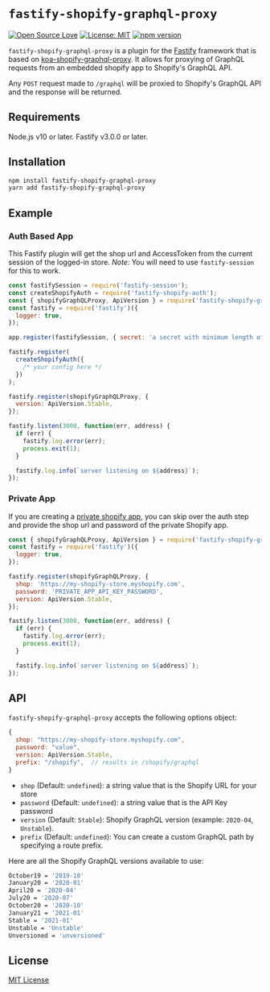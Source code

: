 # `fastify-shopify-graphql-proxy`

[![Open Source Love](https://badges.frapsoft.com/os/v1/open-source.svg?v=103)](https://github.com/ellerbrock/open-source-badges/)
[![License: MIT](https://img.shields.io/badge/License-MIT-blue.svg)](LICENSE.md)
[![npm version](https://badge.fury.io/js/fastify-shopify-graphql-proxy.svg)](https://badge.fury.io/js/fastify-shopify-graphql-proxy)

`fastify-shopify-graphql-proxy` is a plugin for the [Fastify](https://github.com/fastify/fastify) framework that is based on [koa-shopify-graphql-proxy](https://github.com/Shopify/quilt/tree/master/packages/koa-shopify-graphql-proxy). It allows for proxying of GraphQL requests from an embedded shopify app to Shopify's GraphQL API.

Any `POST` request made to `/graphql` will be proxied to Shopify's GraphQL API and the response will be returned.

## Requirements

Node.js v10 or later.
Fastify v3.0.0 or later.

## Installation

```sh
npm install fastify-shopify-graphql-proxy
yarn add fastify-shopify-graphql-proxy
```

## Example

### Auth Based App

This Fastify plugin will get the shop url and AccessToken from the current session of the logged-in store. _*Note:*_ You will need to use `fastify-session` for this to work.

```js
const fastifySession = require('fastify-session');
const createShopifyAuth = require('fastify-shopify-auth');
const { shopifyGraphQLProxy, ApiVersion } = require('fastify-shopify-graphql-proxy');
const fastify = require('fastify')({
  logger: true,
});

app.register(fastifySession, { secret: 'a secret with minimum length of 32 characters' });

fastify.register(
  createShopifyAuth({
    /* your config here */
  })
);

fastify.register(shopifyGraphQLProxy, {
  version: ApiVersion.Stable,
});

fastify.listen(3000, function(err, address) {
  if (err) {
    fastify.log.error(err);
    process.exit(1);
  }

  fastify.log.info(`server listening on ${address}`);
});
```

### Private App

If you are creating a [private shopify app](https://help.shopify.com/en/manual/apps/private-apps), you can skip over the auth step and provide the shop url and password of the private Shopify app.

```js
const { shopifyGraphQLProxy, ApiVersion } = require('fastify-shopify-graphql-proxy');
const fastify = require('fastify')({
  logger: true,
});

fastify.register(shopifyGraphQLProxy, {
  shop: 'https://my-shopify-store.myshopify.com',
  password: 'PRIVATE_APP_API_KEY_PASSWORD',
  version: ApiVersion.Stable,
});

fastify.listen(3000, function(err, address) {
  if (err) {
    fastify.log.error(err);
    process.exit(1);
  }

  fastify.log.info(`server listening on ${address}`);
});
```

## API

`fastify-shopify-graphql-proxy` accepts the following options object:

```js
{
  shop: "https://my-shopify-store.myshopify.com",
  password: "value",
  version: ApiVersion.Stable,
  prefix: "/shopify",  // results in /shopify/graphql
}
```

- `shop` (Default: `undefined`): a string value that is the Shopify URL for your store
- `password` (Default: `undefined`): a string value that is the API Key password
- `version` (Default: `Stable`): Shopify GraphQL version (example: `2020-04`, `Unstable`).
- `prefix` (Default: `undefined`): You can create a custom GraphQL path by specifying a route prefix.

Here are all the Shopify GraphQL versions available to use:

```sh
October19 = '2019-10'
January20 = '2020-01'
April20 = '2020-04'
July20 = '2020-07'
October20 = '2020-10'
January21 = '2021-01'
Stable = '2021-01'
Unstable = 'Unstable'
Unversioned = 'unversioned'
```

## License

[MIT License](LICENSE)
